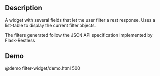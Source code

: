 <!--

@module {can.Component} filter-widget <filter-widget />
@parent spectre.components
@group filter-widget.props Properties
@link http://jsonapi.org/format/#fetching-filtering JSON-API

-->

## Description

A widget with several fields that let the user filter a rest response. Uses a list-table to display the current filter objects.

The filters generated follow the JSON API specification implemented by Flask-Restless

## Demo

@demo filter-widget/demo.html 500
